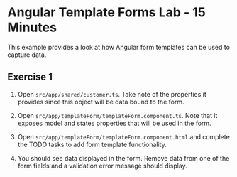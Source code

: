 # Angular Template Forms Lab - 15 Minutes

This example provides a look at how Angular form templates can be used to capture data.

## Exercise 1

1. Open `src/app/shared/customer.ts`. Take note of the properties it provides since this object will be data bound to the form.

2. Open `src/app/templateForm/templateForm.component.ts`. Note that it exposes model and states properties that will be used in the form.

3. Open `src/app/templateForm/templateForm.component.html` and complete the TODO tasks to add form template functionality.

5. You should see data displayed in the form. Remove data from one of the form fields and a validation error message should display.